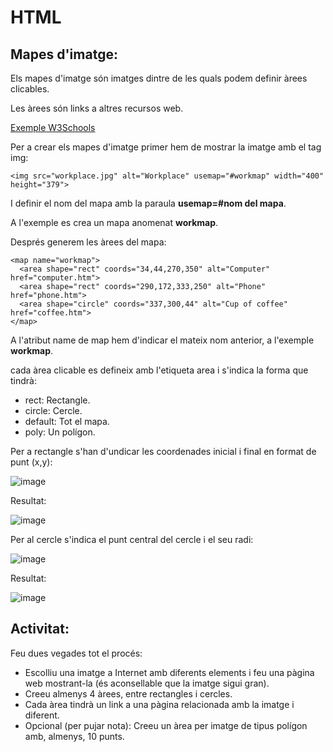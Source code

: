 # HTML

## Mapes d'imatge:

Els mapes d'imatge són imatges dintre de les quals podem definir àrees clicables.

Les àrees són links a altres recursos web.

[Exemple W3Schools](https://www.w3schools.com/html/tryit.asp?filename=tryhtml_images_map2)

Per a crear els mapes d'imatge primer hem de mostrar la imatge amb el tag img:

```
<img src="workplace.jpg" alt="Workplace" usemap="#workmap" width="400" height="379">
```

I definir el nom del mapa amb la paraula **usemap=#nom del mapa**.

A l'exemple es crea un mapa anomenat **workmap**.

Després generem les àrees del mapa:

```
<map name="workmap">
  <area shape="rect" coords="34,44,270,350" alt="Computer" href="computer.htm">
  <area shape="rect" coords="290,172,333,250" alt="Phone" href="phone.htm">
  <area shape="circle" coords="337,300,44" alt="Cup of coffee" href="coffee.htm">
</map>
```

A l'atribut name de map hem d'indicar el mateix nom anterior, a l'exemple **workmap**.

cada àrea clicable es defineix amb l'etiqueta area i s'indica la forma que tindrà: 

- rect: Rectangle.
- circle: Cercle.
- default: Tot el mapa.
- poly: Un polígon.

Per a rectangle s'han d'undicar les coordenades inicial i final en format de punt (x,y): 

![image](https://user-images.githubusercontent.com/110727546/214022823-cd5a0b13-0255-41a7-9eba-575769b25bda.png)

Resultat:

![image](https://user-images.githubusercontent.com/110727546/214022945-f6fec783-9046-4421-8b57-e123c6ff04f8.png)

Per al cercle s'indica el punt central del cercle i el seu radi:

![image](https://user-images.githubusercontent.com/110727546/214023059-db3d886b-cae8-4cb0-8a21-af65bcc4f9d4.png)

Resultat:

![image](https://user-images.githubusercontent.com/110727546/214023108-25211b26-2a7d-4ca8-b5b8-49185f5e0cd6.png)

## Activitat:

Feu dues vegades tot el procés:

- Escolliu una imatge a Internet amb diferents elements i feu una pàgina web mostrant-la (és aconsellable que la imatge sigui gran).
- Creeu almenys 4 àrees, entre rectangles i cercles.
- Cada àrea tindrà un link a una pàgina relacionada amb la imatge i diferent.
- Opcional (per pujar nota): Creeu un àrea per imatge de tipus polígon amb, almenys, 10 punts.


